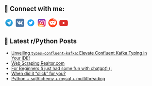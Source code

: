 ## 🔎 Connect with me:
[<img src="https://github.com/bullbesh/bullbesh/blob/main/images/Telegram.png" width="32" height="32" />](https://t.me/bullbesh)
[<img src="https://github.com/bullbesh/bullbesh/blob/main/images/VK.png" width="32" height="32" />](https://vk.com/bullbesh)
[<img src="https://github.com/bullbesh/bullbesh/blob/main/images/Twitter.png" width="32" height="32" />](https://twitter.com/bullbesh1)
[<img src="https://github.com/bullbesh/bullbesh/blob/main/images/Instagram.png" width="32" height="32" />](https://www.instagram.com/bullbesh)
[<img src="https://github.com/bullbesh/bullbesh/blob/main/images/Reddit.png" width="32" height="32" />](https://www.reddit.com/user/bullbesh)
[<img src="https://github.com/bullbesh/bullbesh/blob/main/images/YouTube.png" width="32" height="32" />](https://www.youtube.com/channel/UCtfjRs6uzgq5mfm8S06WTcg)

## 📕 Latest r/Python Posts
<!-- BLOG-POST-LIST:START -->
- [Unveiling `types-confluent-kafka`: Elevate Confluent Kafka Typing in Your IDE!](https://www.reddit.com/r/Python/comments/15wkch9/unveiling_typesconfluentkafka_elevate_confluent/)
- [Web Scraping Realtor.com](https://www.reddit.com/r/Python/comments/15whvvb/web_scraping_realtorcom/)
- [For Beginners &lpar;i just had some fun with chatgpt&rpar; &lpar;:](https://www.reddit.com/r/Python/comments/15wgbr0/for_beginners_i_just_had_some_fun_with_chatgpt/)
- [When did it “click” for you?](https://www.reddit.com/r/Python/comments/15wg92q/when_did_it_click_for_you/)
- [Python + sqlAlchemy + mysql + multithreading](https://www.reddit.com/r/Python/comments/15we24f/python_sqlalchemy_mysql_multithreading/)
<!-- BLOG-POST-LIST:END -->
